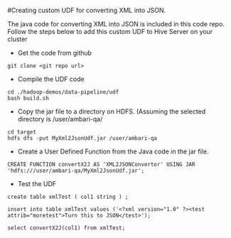 #Creating custom UDF for converting XML into JSON.

The java code for converting XML into JSON is included in this code repo. Follow the steps below to add this custom UDF to Hive Server on your cluster

* Get the code from github
```
git clone <git repo url>
```

* Compile the UDF code 
```
cd ./hadoop-demos/data-pipeline/udf
bash build.sh
```

* Copy the jar file to a directory on HDFS. (Assuming the selected directory is /user/ambari-qa/
```
cd target
hdfs dfs -put MyXml2JsonUdf.jar /user/ambari-qa
```

* Create a User Defined Function from the Java code in the jar file. 
```
CREATE FUNCTION convertX2J AS 'XML2JSONConvertor' USING JAR 'hdfs:///user/ambari-qa/MyXml2JsonUdf.jar';
```

* Test the UDF
```
create table xmlTest ( col1 string ) ; 

insert into table xmlTest values ('<?xml version="1.0" ?><test attrib="moretest">Turn this to JSON</test>');

select convertX2J(col1) from xmlTest;

```